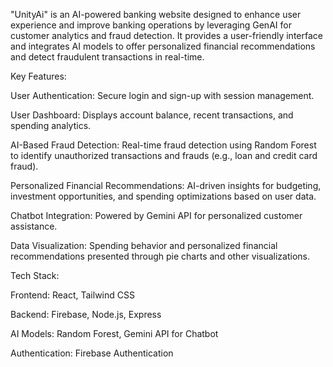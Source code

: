 "UnityAi" is an AI-powered banking website designed to enhance user experience and improve banking operations by leveraging GenAI for customer analytics and fraud detection. It provides a user-friendly interface and integrates AI models to offer personalized financial recommendations and detect fraudulent transactions in real-time.

Key Features:

User Authentication: Secure login and sign-up with session management.

User Dashboard: Displays account balance, recent transactions, and spending analytics.

AI-Based Fraud Detection: Real-time fraud detection using Random Forest to identify unauthorized transactions and frauds (e.g., loan and credit card fraud).

Personalized Financial Recommendations: AI-driven insights for budgeting, investment opportunities, and spending optimizations based on user data.

Chatbot Integration: Powered by Gemini API for personalized customer assistance.

Data Visualization: Spending behavior and personalized financial recommendations presented through pie charts and other visualizations.

Tech Stack:

Frontend: React, Tailwind CSS

Backend: Firebase, Node.js, Express

AI Models: Random Forest, Gemini API for Chatbot

Authentication: Firebase Authentication
